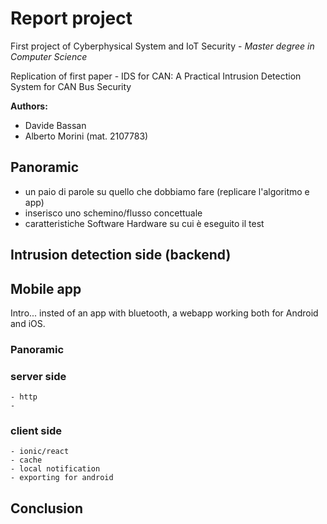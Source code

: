 

# Report project

First project of Cyberphysical System and IoT Security - *Master degree in Computer Science*

Replication of first paper -  IDS for CAN: A Practical Intrusion Detection System for CAN Bus Security

**Authors:** 
- Davide Bassan
- Alberto Morini (mat. 2107783)


## Panoramic

- un paio di parole su quello che dobbiamo fare (replicare l'algoritmo e app)
- inserisco uno schemino/flusso concettuale
- caratteristiche Software Hardware su cui è eseguito il test

## Intrusion detection side (backend)


## Mobile app

Intro... insted of an app with bluetooth, a webapp working both for Android and iOS.

### Panoramic

### server side
    - http
    - 
### client side
    - ionic/react
    - cache
    - local notification
    - exporting for android


## Conclusion

